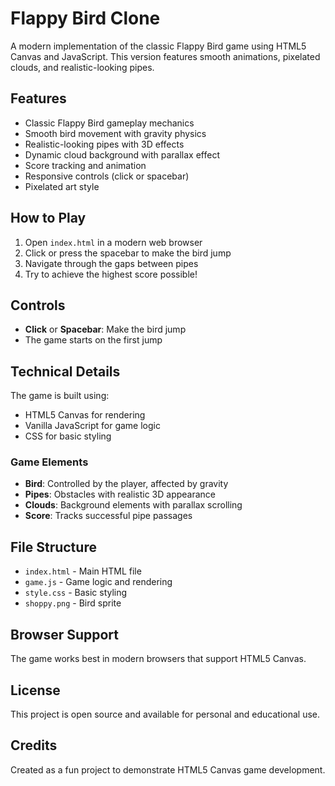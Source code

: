 # Flappy Bird Clone

A modern implementation of the classic Flappy Bird game using HTML5 Canvas and JavaScript. This version features smooth animations, pixelated clouds, and realistic-looking pipes.

## Features

- Classic Flappy Bird gameplay mechanics
- Smooth bird movement with gravity physics
- Realistic-looking pipes with 3D effects
- Dynamic cloud background with parallax effect
- Score tracking and animation
- Responsive controls (click or spacebar)
- Pixelated art style

## How to Play

1. Open `index.html` in a modern web browser
2. Click or press the spacebar to make the bird jump
3. Navigate through the gaps between pipes
4. Try to achieve the highest score possible!

## Controls

- **Click** or **Spacebar**: Make the bird jump
- The game starts on the first jump

## Technical Details

The game is built using:
- HTML5 Canvas for rendering
- Vanilla JavaScript for game logic
- CSS for basic styling

### Game Elements

- **Bird**: Controlled by the player, affected by gravity
- **Pipes**: Obstacles with realistic 3D appearance
- **Clouds**: Background elements with parallax scrolling
- **Score**: Tracks successful pipe passages

## File Structure

- `index.html` - Main HTML file
- `game.js` - Game logic and rendering
- `style.css` - Basic styling
- `shoppy.png` - Bird sprite

## Browser Support

The game works best in modern browsers that support HTML5 Canvas.

## License

This project is open source and available for personal and educational use.

## Credits

Created as a fun project to demonstrate HTML5 Canvas game development.